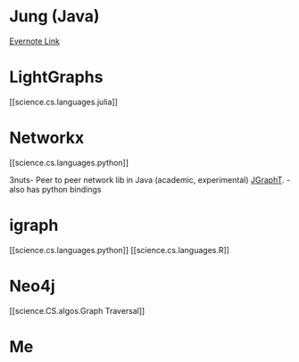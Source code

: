 
# Jung (Java)
[Evernote Link](https://www.evernote.com/shard/s101/nl/11122041/a2180526-dfaa-402d-9905-b3f142b5051b?title=Jung)

# LightGraphs
[[science.cs.languages.julia]]

# Networkx

[[science.cs.languages.python]]

3nuts- Peer to peer network lib in Java (academic, experimental)
[JGraphT](https://jgrapht.org/). - also has python bindings


# igraph 
[[science.cs.languages.python]]
[[science.cs.languages.R]]



# Neo4j

[[science.CS.algos.Graph Traversal]]


# Me
